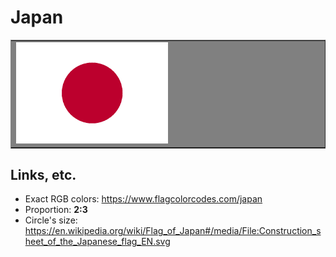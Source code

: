 # Japan

<table border="1" bgcolor="gray">
<tr>
<td><img src="output.png" width="50%"></td>
</tr>
</table>

## Links, etc.

* Exact RGB colors: https://www.flagcolorcodes.com/japan
* Proportion: **2:3**
* Circle's size: https://en.wikipedia.org/wiki/Flag_of_Japan#/media/File:Construction_sheet_of_the_Japanese_flag_EN.svg
